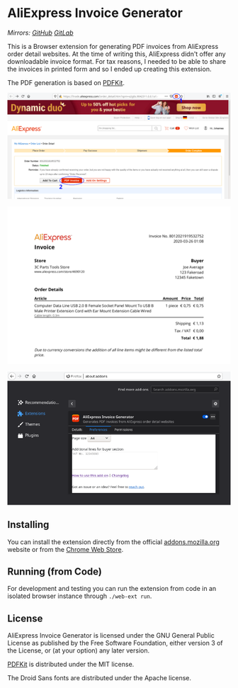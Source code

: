 # AliExpress Invoice Generator

*Mirrors: [GitHub] [GitLab]*

This is a Browser extension for generating PDF invoices from AliExpress order detail
websites. At the time of writing this, AliExpress didn't offer any downloadable
invoice format. For tax reasons, I needed to be able to share the invoices in printed
form and so I ended up creating this extension.

The PDF generation is based on [PDFKit].

![](screenshots/onboarding-1.png "Two ways to create the invoice")

![](screenshots/onboarding-2.png "Generated PDF")

![](screenshots/onboarding-3.png "Extension settings")

## Installing

You can install the extension directly from the official [addons.mozilla.org] website
or from the [Chrome Web Store].

## Running (from Code)

For development and testing you can run the extension from code in an isolated browser
instance through `./web-ext run`.

## License

AliExpress Invoice Generator is licensed under the GNU General Public License as published
by the Free Software Foundation, either version 3 of the License, or (at your option) any
later version.

[PDFKit] is distributed under the MIT license.

The Droid Sans fonts are distributed under the Apache license.

[addons.mozilla.org]: https://addons.mozilla.org/firefox/addon/aliexpress-invoice-generator/
[Chrome Web Store]: https://chrome.google.com/webstore/detail/haebneihcbnfnhbdpokdbkekepnoiadn
[GitHub]: https://github.com/Johennes/aliexpress-invoice-generator
[GitLab]: https://gitlab.com/cherrypicker/aliexpress-invoice-generator
[PDFKit]: https://github.com/foliojs/pdfkit
